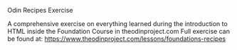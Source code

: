 Odin Recipes Exercise

A comprehensive exercise on everything learned during the introduction to HTML inside the Foundation Course in theodinproject.com
Full exercise can be found at: https://www.theodinproject.com/lessons/foundations-recipes